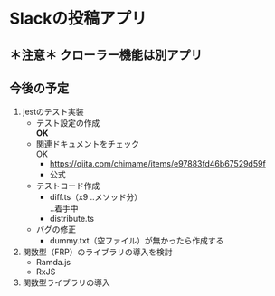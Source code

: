 # Slackの投稿アプリ

## ＊注意＊ クローラー機能は別アプリ

## 今後の予定

1. jestのテスト実装
   - テスト設定の作成  
     **OK**
   - 関連ドキュメントをチェック  
     OK  
     - <https://qiita.com/chimame/items/e97883fd46b67529d59f>
     - 公式
   - テストコード作成
     - diff.ts（x9 ..メソッド分）  
       ..着手中
     - distribute.ts
   - バグの修正
     - dummy.txt（空ファイル）が無かったら作成する
2. 関数型（FRP）のライブラリの導入を検討  
   - Ramda.js
   - RxJS
3. 関数型ライブラリの導入
